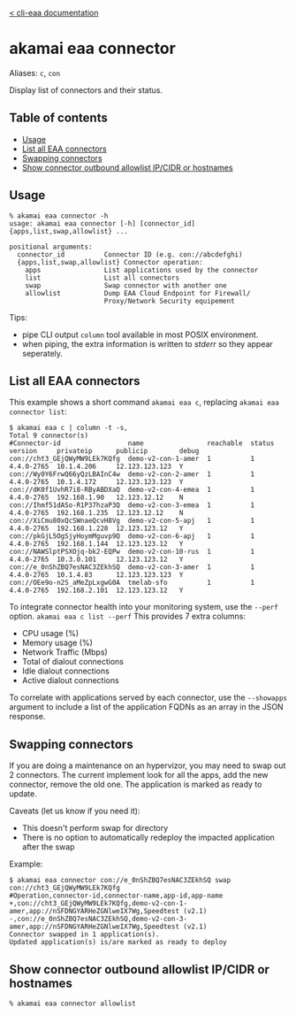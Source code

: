 [< cli-eaa documentation](../../README.md)

# akamai eaa connector<!-- omit in toc -->

Aliases: `c`, `con`

Display list of connectors and their status.

## Table of contents<!-- omit in toc -->

- [Usage](#usage)
- [List all EAA connectors](#list-all-eaa-connectors)
- [Swapping connectors](#swapping-connectors)
- [Show connector outbound allowlist IP/CIDR or hostnames](#show-connector-outbound-allowlist-ipcidr-or-hostnames)

## Usage

```
% akamai eaa connector -h
usage: akamai eaa connector [-h] [connector_id] {apps,list,swap,allowlist} ...

positional arguments:
  connector_id          Connector ID (e.g. con://abcdefghi)
  {apps,list,swap,allowlist} Connector operation:
    apps                List applications used by the connector
    list                List all connectors
    swap                Swap connector with another one
    allowlist           Dump EAA Cloud Endpoint for Firewall/
                        Proxy/Network Security equipement
```

Tips:
- pipe CLI output `column` tool available in most POSIX environment.
- when piping, the extra information is written to *stderr* so they appear seperately.

## List all EAA connectors

This example shows a short command `akamai eaa c`, replacing `akamai eaa connector list`:

```
$ akamai eaa c | column -t -s,
Total 9 connector(s)
#Connector-id                 name                reachable  status  version     privateip      publicip        debug
con://cht3_GEjQWyMW9LEk7KQfg  demo-v2-con-1-amer  1          1       4.4.0-2765  10.1.4.206     12.123.123.123  Y
con://Wy0Y6FrwQ66yQzLBAInC4w  demo-v2-con-2-amer  1          1       4.4.0-2765  10.1.4.172     12.123.123.123  Y
con://dK0f1UvhR7i8-RByABDXaQ  demo-v2-con-4-emea  1          1       4.4.0-2765  192.168.1.90   12.123.12.12    N
con://Ihmf51dASo-R1P37hzaP3Q  demo-v2-con-3-emea  1          1       4.4.0-2765  192.168.1.235  12.123.12.12    N
con://XiCmu80xQcSWnaeQcvH8Vg  demo-v2-con-5-apj   1          1       4.4.0-2765  192.168.1.228  12.123.123.12   Y
con://pkGjL5OgSjyHoymMguvp9Q  demo-v2-con-6-apj   1          1       4.4.0-2765  192.168.1.144  12.123.123.12   Y
con://NAWSlptPSXOjq-bk2-EQPw  demo-v2-con-10-rus  1          1       4.4.0-2765  10.3.0.101     12.123.123.12   Y
con://e_0nShZBQ7esNAC3ZEkhSQ  demo-v2-con-3-amer  1          1       4.4.0-2765  10.1.4.83      12.123.123.123  Y
con://OEe9o-n2S_aMeZpLxgwG0A  tmelab-sfo          1          1       4.4.0-2765  192.168.2.101  12.123.123.12   Y
```

To integrate connector health into your monitoring system, use the `--perf` option.
`akamai eaa c list --perf`
This provides 7 extra columns:
- CPU usage (%)
- Memory usage (%)
- Network Traffic (Mbps)
- Total of dialout connections
- Idle dialout connections
- Active dialout connections

To correlate with applications served by each connector, use the `--showapps` argument to include a list of the application FQDNs as an array in the JSON response.

## Swapping connectors

If you are doing a maintenance on an hypervizor, you may need to swap out 2 connectors.
The current implement look for all the apps, add the new connector, remove the old one.
The application is marked as ready to update.

Caveats (let us know if you need it):
- This doesn't perform swap for directory
- There is no option to automatically redeploy the impacted application after the swap

Example:
```
$ akamai eaa connector con://e_0nShZBQ7esNAC3ZEkhSQ swap con://cht3_GEjQWyMW9LEk7KQfg
#Operation,connector-id,connector-name,app-id,app-name
+,con://cht3_GEjQWyMW9LEk7KQfg,demo-v2-con-1-amer,app://nSFDNGYARHeZGNlweIX7Wg,Speedtest (v2.1)
-,con://e_0nShZBQ7esNAC3ZEkhSQ,demo-v2-con-3-amer,app://nSFDNGYARHeZGNlweIX7Wg,Speedtest (v2.1)
Connector swapped in 1 application(s).
Updated application(s) is/are marked as ready to deploy
```

## Show connector outbound allowlist IP/CIDR or hostnames

```
% akamai eaa connector allowlist
```